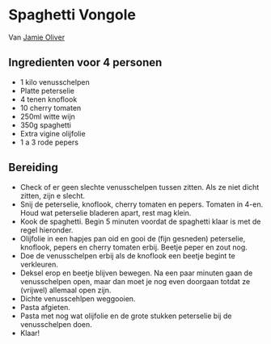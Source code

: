 # Spaghetti Vongole
Van [Jamie Oliver](https://www.jamieoliver.com/recipes/pasta-recipes/spaghetti-vongole/)

## Ingredienten voor 4 personen
- 1 kilo venusschelpen
- Platte peterselie
- 4 tenen knoflook
- 10 cherry tomaten
- 250ml witte wijn
- 350g spaghetti
- Extra vigine olijfolie
- 1 a 3 rode pepers


## Bereiding
- Check of er geen slechte venusschelpen tussen zitten. Als ze niet dicht zitten, zijn e slecht.
- Snij de peterselie, knoflook, cherry tomaten en pepers. Tomaten in 4-en. Houd wat peterselie bladeren apart, rest mag klein.
- Kook de spaghetti. Begin 5 minuten voordat de spaghetti klaar is met de regel hieronder.
- Olijfolie in een hapjes pan oid en gooi de (fijn gesneden) peterselie, knoflook, pepers en cherry tomaten erbij. Beetje peper en zout nog.
- Doe de venusschelpen erbij als de knoflook een beetje begint te verkleuren.
- Deksel erop en beetje blijven bewegen. Na een paar minuten gaan de venusschelpen open, maar dan moet je nog even doorgaan totdat ze (vrijwel) allemaal open zijn.
- Dichte venusscehlpen weggooien.
- Pasta afgieten.
- Pasta met nog wat olijfolie en de grote stukken peterselie bij de venusschelpen doen.
- Klaar!
